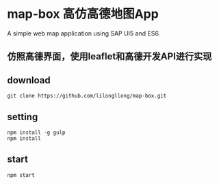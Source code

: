 # map-box 高仿高德地图App
A simple web map application using SAP UI5 and ES6.

## 仿照高德界面，使用leaflet和高德开发API进行实现

## download
```
git clone https://github.com/lilongllong/map-box.git

```

## setting
```
npm install -g gulp
npm install

```

## start
```
npm start
```
